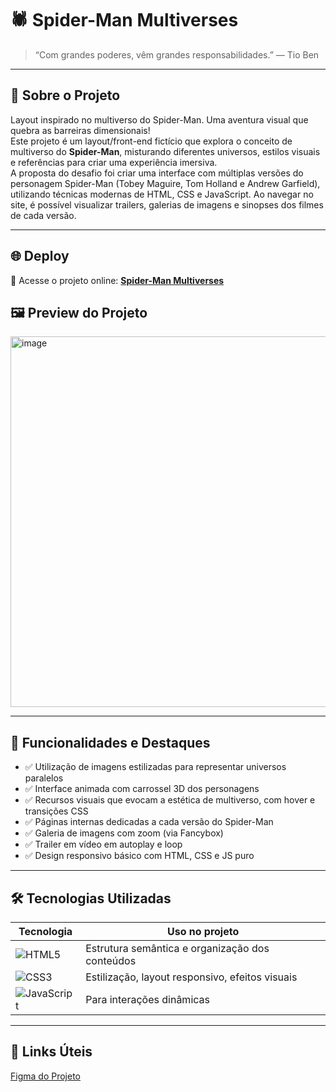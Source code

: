 # 🕷️ Spider-Man Multiverses

> “Com grandes poderes, vêm grandes responsabilidades.” — Tio Ben 

---

## 🚀 Sobre o Projeto

Layout inspirado no multiverso do Spider-Man. Uma aventura visual que quebra as barreiras dimensionais! <br>
Este projeto é um layout/front-end fictício que explora o conceito de multiverso do **Spider-Man**, misturando diferentes universos, estilos visuais e referências para criar uma experiência imersiva. <br> A proposta do desafio foi criar uma interface com múltiplas versões do personagem Spider-Man (Tobey Maguire, Tom Holland e Andrew Garfield), utilizando técnicas modernas de HTML, CSS e JavaScript. Ao navegar no site, é possível visualizar trailers, galerias de imagens e sinopses dos filmes de cada versão.

---

## 🌐 Deploy

🔗 Acesse o projeto online: [**Spider-Man Multiverses**](https://spider-man-multiverses-phi.vercel.app/)

## 🖼️ Preview do Projeto

<img width="1064" height="593" alt="image" src="https://github.com/user-attachments/assets/116779bc-d30b-4c4c-8349-985bc8dbed4f" />

---

## 🎯 Funcionalidades e Destaques

- ✅ Utilização de imagens estilizadas para representar universos paralelos   
- ✅ Interface animada com carrossel 3D dos personagens
- ✅ Recursos visuais que evocam a estética de multiverso, com hover e transições CSS
- ✅ Páginas internas dedicadas a cada versão do Spider-Man
- ✅ Galeria de imagens com zoom (via Fancybox)
- ✅ Trailer em vídeo em autoplay e loop
- ✅ Design responsivo básico com HTML, CSS e JS puro

---

## 🛠 Tecnologias Utilizadas

| Tecnologia | Uso no projeto |
|---|---|
| ![HTML5](https://img.shields.io/badge/HTML5-E34F26?style=for-the-badge&logo=html5&logoColor=fff) | Estrutura semântica e organização dos conteúdos |
| ![CSS3](https://img.shields.io/badge/CSS3-1572B6?style=for-the-badge&logo=css3&logoColor=fff) | Estilização, layout responsivo, efeitos visuais |
| ![JavaScript](https://img.shields.io/badge/JavaScript-F7DF1E?style=for-the-badge&logo=javascript&logoColor=000) | Para interações dinâmicas |

---

## 🔗 Links Úteis

[Figma do Projeto](https://www.figma.com/design/GjvdE0uob68X6pEHqw2pY8/Multiverse-Spider-Man?node-id=1-17&p=f&t=L0WI8tnjBkvUnWkt-0)
